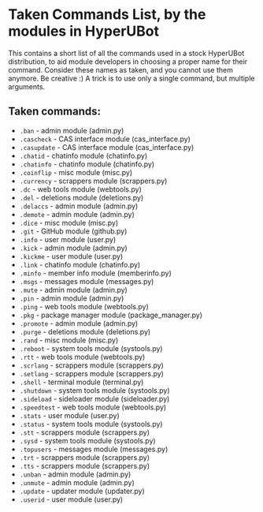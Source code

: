 # Taken Commands List, by the modules in HyperUBot

This contains a short list of all the commands used in a stock HyperUBot distribution, to aid module developers in choosing a proper name for their command. Consider these names as taken, and you cannot use them anymore. Be creative :) A trick is to use only a single command, but multiple arguments.

## Taken commands:

- `.ban` - admin module (admin.py)
- `.cascheck` - CAS interface module (cas_interface.py)
- `.casupdate` - CAS interface module (cas_interface.py)
- `.chatid` - chatinfo module (chatinfo.py)
- `.chatinfo` - chatinfo module (chatinfo.py)
- `.coinflip` - misc module (misc.py)
- `.currency` - scrappers module (scrappers.py)
- `.dc` - web tools module (webtools.py)
- `.del` - deletions module (deletions.py)
- `.delaccs` - admin module (admin.py)
- `.demote` - admin module (admin.py)
- `.dice` - misc module (misc.py)
- `.git` - GitHub module (github.py)
- `.info` - user module (user.py)
- `.kick` - admin module (admin.py)
- `.kickme` - user module (user.py)
- `.link` - chatinfo module (chatinfo.py)
- `.minfo` - member info module (memberinfo.py)
- `.msgs` - messages module (messages.py)
- `.mute` - admin module (admin.py)
- `.pin` - admin module (admin.py)
- `.ping` - web tools module (webtools.py)
- `.pkg` - package manager module (package_manager.py)
- `.promote` - admin module (admin.py)
- `.purge` - deletions module (deletions.py)
- `.rand` - misc module (misc.py)
- `.reboot` - system tools module (systools.py)
- `.rtt` - web tools module (webtools.py)
- `.scrlang` - scrappers module (scrappers.py)
- `.setlang` - scrappers module (scrappers.py)
- `.shell` - terminal module (terminal.py)
- `.shutdown` - system tools module (systools.py)
- `.sideload` - sideloader module (sideloader.py)
- `.speedtest` - web tools module (webtools.py)
- `.stats` - user module (user.py)
- `.status` - system tools module (systools.py)
- `.stt` - scrappers module (scrappers.py)
- `.sysd` - system tools module (systools.py)
- `.topusers` - messages module (messages.py)
- `.trt` - scrappers module (scrappers.py)
- `.tts` - scrappers module (scrappers.py)
- `.unban` - admin module (admin.py)
- `.unmute` - admin module (admin.py)
- `.update` - updater module (updater.py)
- `.userid` - user module (user.py)

